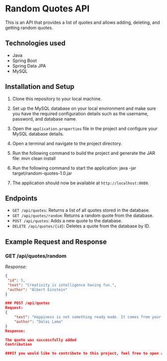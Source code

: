 # Random Quotes API

This is an API that provides a list of quotes and allows adding, deleting, and getting random quotes.

## Technologies used

- Java
- Spring Boot
- Spring Data JPA
- MySQL

## Installation and Setup

1. Clone this repository to your local machine.
2. Set up the MySQL database on your local environment and make sure you have the required configuration details such as the username, password, and database name.
3. Open the `application.properties` file in the project and configure your MySQL database details.
4. Open a terminal and navigate to the project directory.
5. Run the following command to build the project and generate the JAR file:
mvn clean install
6. Run the following command to start the application:
java -jar target/random-quotes-1.0.jar

7. The application should now be available at `http://localhost:8080`.

## Endpoints

- `GET /api/quotes`: Returns a list of all quotes stored in the database.
- `GET /api/quotes/random`: Returns a random quote from the database.
- `POST /api/quotes`: Adds a new quote to the database.
- `DELETE /api/quotes/{id}`: Deletes a quote from the database by ID.

## Example Request and Response

### GET /api/quotes/random

_Response:_

```json
{
 "id": 5,
 "text": "Creativity is intelligence having fun.",
 "author": "Albert Einstein"
}

### POST /api/quotes
Request:
{
    "text": "Happiness is not something ready made. It comes from your own actions.",
    "author": "Dalai Lama"
}
Response:

The quote was successfully added
Contribution

###If you would like to contribute to this project, feel free to open a new pull request or message the repository owner.



